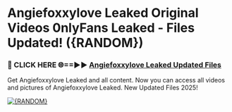 # Angiefoxxylove Leaked Original Videos 0nlyFans Leaked - Files Updated! ({RANDOM})

<h3>🔴 CLICK HERE 🌐==►► <a href="https://betterlinks.top/A2PfLJ" rel="nofollow">Angiefoxxylove Leaked Updated Files</a></h3>

Get Angiefoxxylove Leaked and all content. Now you can access all videos and pictures of Angiefoxxylove Leaked. New Updated Files 2025!

[![{RANDOM}](https://i.imgur.com/ppqm5kG.gif)](https://betterlinks.top/A2PfLJ)